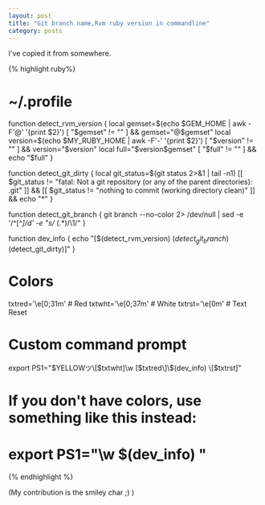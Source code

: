 ```yaml
---
layout: post
title: "Git branch name,Rvm ruby version in commandline"
category: posts
---
```

I've copied it from somewhere.

{% highlight ruby%}
# ~/.profile

function detect_rvm_version {
  local gemset=$(echo $GEM_HOME | awk -F'@' '{print $2}')
  [ "$gemset" != "" ] && gemset="@$gemset"
  local version=$(echo $MY_RUBY_HOME | awk -F'-' '{print $2}')
  [ "$version" != "" ] && version="$version"
  local full="$version$gemset"
  [ "$full" != "" ] && echo "$full"
}

function detect_git_dirty {
  local git_status=$(git status 2>&1 | tail -n1)
  [[ $git_status != "fatal: Not a git repository (or any of the parent directories): .git" ]] && [[ $git_status != "nothing to commit (working directory clean)" ]] && echo "*"
}

function detect_git_branch {
  git branch --no-color 2> /dev/null | sed -e '/^[^*]/d' -e "s/* \(.*\)/\1/"
}

function dev_info {
  echo "[$(detect_rvm_version) $(detect_git_branch)$(detect_git_dirty)]"
}

# Colors
txtred='\e[0;31m' # Red
txtwht='\e[0;37m' # White
txtrst='\e[0m'    # Text Reset

# Custom command prompt
export PS1="$YELLOWツ\[$txtwht\]\w \[$txtred\]\$(dev_info) \[$txtrst\]"

# If you don't have colors, use something like this instead:
# export PS1="\w \$(dev_info) "
{% endhighlight %}

(My contribution is the smiley char ;) )